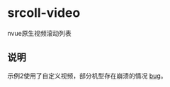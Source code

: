 # srcoll-video
nvue原生视频滚动列表

## 说明

示例2使用了自定义视频，部分机型存在崩溃的情况 [bug](https://ask.dcloud.net.cn/question/82635)。
